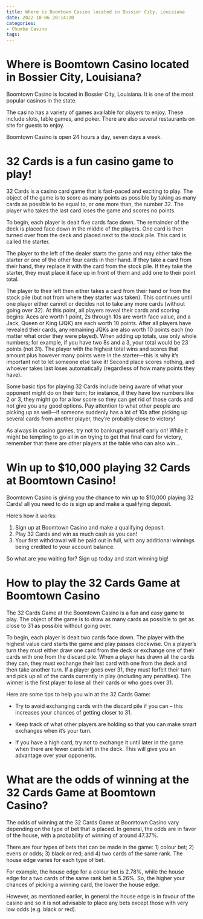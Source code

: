 ```yaml
---
title: Where is Boomtown Casino located in Bossier City, Louisiana 
date: 2022-10-06 20:14:20
categories:
- Chumba Casino
tags:
---
```



#  Where is Boomtown Casino located in Bossier City, Louisiana? 

Boomtown Casino is located in Bossier City, Louisiana. It is one of the most popular casinos in the state.

The casino has a variety of games available for players to enjoy. These include slots, table games, and poker. There are also several restaurants on site for guests to enjoy.

Boomtown Casino is open 24 hours a day, seven days a week.

#  32 Cards is a fun casino game to play! 

32 Cards is a casino card game that is fast-paced and exciting to play. The object of the game is to score as many points as possible by taking as many cards as possible to be equal to, or one more than, the number 32. The player who takes the last card loses the game and scores no points.

To begin, each player is dealt five cards face down. The remainder of the deck is placed face down in the middle of the players. One card is then turned over from the deck and placed next to the stock pile. This card is called the starter. 

The player to the left of the dealer starts the game and may either take the starter or one of the other four cards in their hand. If they take a card from their hand, they replace it with the card from the stock pile. If they take the starter, they must place it face up in front of them and add one to their point total. 

The player to their left then either takes a card from their hand or from the stock pile (but not from where they starter was taken). This continues until one player either cannot or decides not to take any more cards (without going over 32). At this point, all players reveal their cards and scoring begins:
Aces are worth 1 point, 2s through 10s are worth face value, and a Jack, Queen or King (JQK) are each worth 10 points. After all players have revealed their cards, any remaining JQKs are also worth 10 points each (no matter what order they were played). When adding up totals, use only whole numbers; for example, if you have two 8s and a 3, your total would be 23 points (not 31).
The player with the highest total wins and scores that amount plus however many points were in the starter—this is why it’s important not to let someone else take it! Second place scores nothing, and whoever takes last loses automatically (regardless of how many points they have).

Some basic tips for playing 32 Cards include being aware of what your opponent might do on their turn; for instance, if they have low numbers like 2 or 3, they might go for a low score so they can get rid of those cards and not give you any good options. Pay attention to what other people are picking up as well—if someone suddenly has a lot of 10s after picking up several cards from another player, they’re probably close to victory! 

As always in casino games, try not to bankrupt yourself early on! While it might be tempting to go all in on trying to get that final card for victory, remember that there are other players at the table who can also win…

#  Win up to $10,000 playing 32 Cards at Boomtown Casino! 

Boomtown Casino is giving you the chance to win up to $10,000 playing 32 Cards! all you need to do is sign up and make a qualifying deposit.

Here’s how it works:

1. Sign up at Boomtown Casino and make a qualifying deposit.
2. Play 32 Cards and win as much cash as you can!
3. Your first withdrawal will be paid out in full, with any additional winnings being credited to your account balance.

So what are you waiting for? Sign up today and start winning big!

#  How to play the 32 Cards Game at Boomtown Casino 

The 32 Cards Game at the Boomtown Casino is a fun and easy game to play. The object of the game is to draw as many cards as possible to get as close to 31 as possible without going over.

To begin, each player is dealt two cards face down. The player with the highest value card starts the game and play passes clockwise. On a player’s turn they must either draw one card from the deck or exchange one of their cards with one from the discard pile. When a player has drawn all the cards they can, they must exchange their last card with one from the deck and then take another turn. If a player goes over 31, they must forfeit their turn and pick up all of the cards currently in play (including any penalties). The winner is the first player to lose all their cards or who goes over 31.

Here are some tips to help you win at the 32 Cards Game:

- Try to avoid exchanging cards with the discard pile if you can – this increases your chances of getting closer to 31.

- Keep track of what other players are holding so that you can make smart exchanges when it’s your turn.

- If you have a high card, try not to exchange it until later in the game when there are fewer cards left in the deck. This will give you an advantage over your opponents.

#  What are the odds of winning at the 32 Cards Game at Boomtown Casino?

The odds of winning at the 32 Cards Game at Boomtown Casino vary depending on the type of bet that is placed. In general, the odds are in favor of the house, with a probability of winning of around 47.37%.

There are four types of bets that can be made in the game: 1) colour bet; 2) evens or odds; 3) black or red; and 4) two cards of the same rank. The house edge varies for each type of bet.

For example, the house edge for a colour bet is 2.78%, while the house edge for a two cards of the same rank bet is 5.26%. So, the higher your chances of picking a winning card, the lower the house edge.

However, as mentioned earlier, in general the house edge is in favour of the casino and so it is not advisable to place any bets except those with very low odds (e.g. black or red).